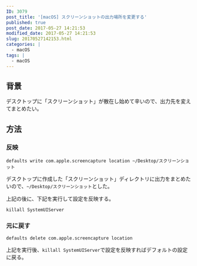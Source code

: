 ```yaml
---
ID: 3079
post_title: '[macOS] スクリーンショットの出力場所を変更する'
published: true
post_date: 2017-05-27 14:21:53
modified_date: 2017-05-27 14:21:53
slug: 20170527142153.html
categories: |
  - macOS
tags: |
  - macOS
---
```

## 背景
デスクトップに「スクリーンショット」が散在し始めて辛いので、出力先を変えてまとめたい。

## 方法
### 反映
```language-bash
defaults write com.apple.screencapture location ~/Desktop/スクリーンショット
```

デスクトップに作成した「スクリーンショット」ディレクトリに出力をまとめたいので、`~/Desktop/スクリーンショット`とした。

上記の後に、下記を実行して設定を反映する。
```language-bash
killall SystemUIServer
```

### 元に戻す
```language-bash
defaults delete com.apple.screencapture location
```
上記を実行後、`killall SystemUIServer`で設定を反映すればデフォルトの設定に戻る。